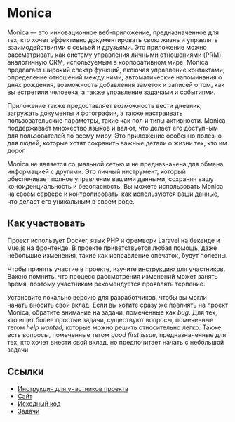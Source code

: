 # Monica

Monica — это инновационное веб-приложение, предназначенное для тех, кто хочет эффективно документировать свою жизнь и управлять взаимодействиями с семьей и друзьями. Это приложение можно рассматривать как систему управления личными отношениями (PRM), аналогичную CRM, используемым в корпоративном мире. Monica предлагает широкий спектр функций, включая управление контактами, определение отношений между ними, автоматические напоминания о днях рождения, возможность добавления заметок и записей о том, как вы встретили человека, а также управление задачами и событиями.

Приложение также предоставляет возможность вести дневник, загружать документы и фотографии, а также настраивать пользовательские параметры, такие как пол и типы активности. Monica поддерживает множество языков и валют, что делает его доступным для пользователей по всему миру. Это приложение особенно полезно для людей, которые хотят сохранить важные детали о жизни тех, кто им дорог

Monica не является социальной сетью и не предназначена для обмена информацией с другими. Это личный инструмент, который обеспечивает полное управление вашими данными, сохраняя вашу конфиденциальность и безопасность. Вы можете использовать Monica на своем сервере и контролировать, как используются ваши данные, что делает его уникальным в своем роде.

## Как участвовать

Проект использует Docker, язык PHP и фремворк Laravel на бекенде и Vue.js на фронтенде. В проекте приветствуется любая помощь, даже небольшие изменения, такие как исправление опечаток, будут полезны.

Чтобы принять участие в проекте, изучите [инструкцию]((https://github.com/monicahq/monica?tab=readme-ov-file#contribute-as-a-developer)) для участников. Важно помнить, что процесс рассмотрения изменений может занять время, поэтому участникам рекомендуется проявлять терпение.

Установите локально версию для разработчиков, чтобы вы могли начать вносить свой вклад. Если вы хотите сразу же повлиять на проект Monica, обратите внимание на задачи, помеченные как *bug*. Для тех, кто ищет более простые задачи, существуют вопросы, помеченные тегом *help wanted*, которые можно решить относительно легко. Также есть вопросы, помеченные тегом *good first issue*, предназначенные для тех, кто хочет внести свой вклад, но предпочитает начать с небольшой задачи

## Ссылки

* [Инструкция для участников проекта](https://docs.monicahq.com/developers/contribution-guide)
* [Сайт](https://beta.monicahq.com/)
* [Исходный код](https://github.com/monicahq/monica)
* [Задачи](https://github.com/monicahq/monica/issues)
